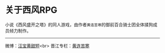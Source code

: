 关于西风RPG
===========================
小说《西风盛开之塔》的同人游戏，由作者`黄连苦寒`的御前百合骑士团全体揉狗成员倾力制作。
****
微博：[汪宝黄甜短](https://weibo.com/sweetshortleg?from=profile&wvr=6 "https://weibo.com/sweetshortleg?from=profile&wvr=6")<br>
晋江专栏：[黄连苦寒](http://www.jjwxc.net/oneauthor.php?authorid=287888 "http://www.jjwxc.net/oneauthor.php?authorid=287888")


